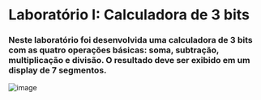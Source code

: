 # Laboratório I: Calculadora de 3 bits
### Neste laboratório foi desenvolvida uma calculadora de 3 bits com as quatro operações básicas: soma, subtração, multiplicação e divisão. O resultado deve ser exibido em um display de 7 segmentos.
![image](https://github.com/user-attachments/assets/af02c94f-1203-4496-bb05-e5d5b758c063)
